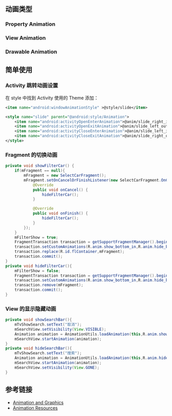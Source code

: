 ## 动画类型
### Property Animation

### View Animation

### Drawable Animation

## 简单使用
### Activity 跳转动画设置
在 style 中找到 Activity 使用的 Theme 添加：
```xml
<item name="android:windowAnimationStyle" >@style/slide</item>
```

```xml
<style name="slide" parent="@android:style/Animation">
    <item name="android:activityOpenEnterAnimation">@anim/slide_right_in</item>
    <item name="android:activityOpenExitAnimation">@anim/slide_left_out</item>
    <item name="android:activityCloseEnterAnimation">@anim/slide_left_in</item>
    <item name="android:activityCloseExitAnimation">@anim/slide_right_out</item>
</style>
```

### Fragment 的切换动画
```java
private void showFilterCar() {
    if(mFragment == null){
        mFragment = new SelectCarFragment();
        mFragment.setOnCancelOrFinishListener(new SelectCarFragment.OnCancelOrFinishListener() {
            @Override
            public void onCancel() {
                hideFilterCar();
            }

            @Override
            public void onFinish() {
                hideFilterCar();
            }
        });
    }
    mFilterShow = true;
    FragmentTransaction transaction = getSupportFragmentManager().beginTransaction();
    transaction.setCustomAnimations(R.anim.show_bottom_in,R.anim.hide_bottom_out);
    transaction.replace(R.id.flContainer,mFragment);
    transaction.commit();
}
private void hideFilterCar(){
    mFilterShow = false;
    FragmentTransaction transaction = getSupportFragmentManager().beginTransaction();
    transaction.setCustomAnimations(R.anim.show_bottom_in,R.anim.hide_bottom_out);
    transaction.remove(mFragment);
    transaction.commit();
}
```

### View 的显示隐藏动画
```java
private void showSearchBar(){
    mTvShowSearch.setText("取消");
    mSearchView.setVisibility(View.VISIBLE);
    Animation animation = AnimationUtils.loadAnimation(this,R.anim.show_top_in);
    mSearchView.startAnimation(animation);
}
private void hideSearchBar(){
    mTvShowSearch.setText("搜索");
    Animation animation = AnimationUtils.loadAnimation(this,R.anim.hide_top_out);
    mSearchView.startAnimation(animation);
    mSearchView.setVisibility(View.GONE);
}
```

## 参考链接
- [Animation and Graphics](https://developer.android.com/guide/topics/graphics/index.html)
- [Animation Resources](https://developer.android.com/guide/topics/resources/animation-resource.html#Property)

